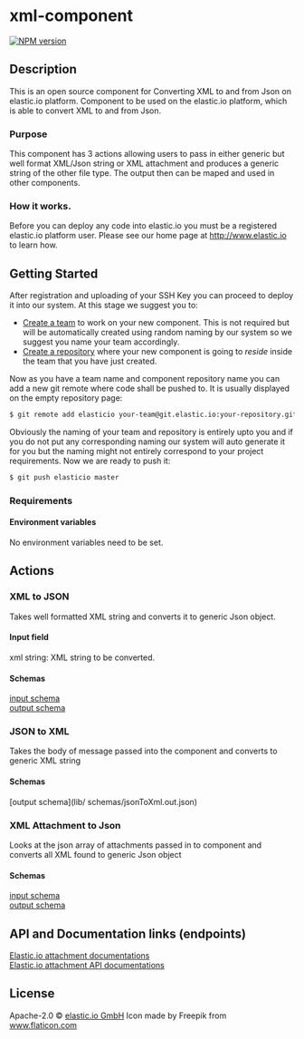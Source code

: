 
# xml-component
[![NPM version][npm-image]][npm-url]

## Description
This is an open source component for Converting XML to and from Json on elastic.io platform.
Component to be used on the elastic.io platform, which is able to convert XML to and from Json. 
### Purpose
This component has 3 actions allowing users to pass in either generic but well format XML/Json string or XML attachment and produces a generic string of the other file type. The output then can be maped and used in other components. 

### How it works. 
Before you can deploy any code into elastic.io you must be a registered elastic.io platform user. Please see our home page at http://www.elastic.io to learn how.

## Getting Started

After registration and uploading of your SSH Key you can proceed to deploy it into our system. At this stage we suggest you to:
* [Create a team](http://docs.elastic.io/docs/teams) to work on your new component. This is not required but will be automatically created using random naming by our system so we suggest you name your team accordingly.
* [Create a repository](http://docs.elastic.io/docs/component-repositories) where your new component is going to *reside* inside the team that you have just created.

Now as you have a team name and component repository name you can add a new git remote where code shall be pushed to. It is usually displayed on the empty repository page:

```bash
$ git remote add elasticio your-team@git.elastic.io:your-repository.git
```

Obviously the naming of your team and repository is entirely upto you and if you do not put any corresponding naming our system will auto generate it for you but the naming might not entirely correspond to your project requirements.
Now we are ready to push it:

```bash
$ git push elasticio master
```

### Requirements
#### Environment variables 
No environment variables need to be set.

## Actions

### XML to JSON
Takes well formatted XML string and converts it to generic Json object.
#### Input field
xml string: XML string to be converted. 

#### Schemas 
[input schema](lib/schemas/xmlToJson.in.json) \
[output schema](lib/schemas/xmlToJson.out.json)


### JSON to XML 
Takes the body of message passed into the component and converts to generic XML string 

#### Schemas 
[output schema](lib/  schemas/jsonToXml.out.json)

### XML Attachment to Json
Looks at the json array of attachments passed in to component and converts all XML found to generic Json object 

#### Schemas
[input schema](lib/schemas/attachmentToJson.in.json) \
[output schema](ib/schemas/xmlToJson.out.json)
  
## <System> API and Documentation links (endpoints)
[Elastic.io attachment documentations](https://support.elastic.io/support/solutions/articles/14000057806-working-with-binary-data-attachments-) \
[Elastic.io attachment API documentations](https://api.elastic.io/v2/docs/#resources)

## License

Apache-2.0 © [elastic.io GmbH](https://elastic.io)
Icon made by Freepik from www.flaticon.com 

[npm-image]: https://badge.fury.io/js/xml-component.svg
[npm-url]: https://npmjs.org/package/xml-component
[travis-image]: https://travis-ci.org/elasticio/xml-component.svg?branch=master
[travis-url]: https://travis-ci.org/elasticio/xml-component
